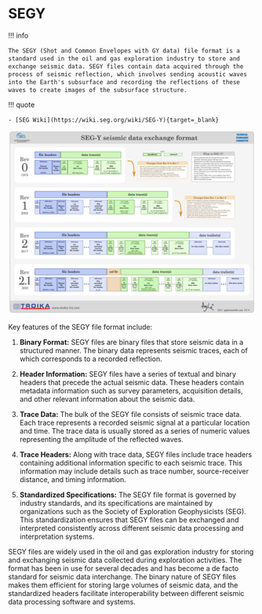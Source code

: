 # SEGY

!!! info

    The SEGY (Shot and Common Envelopes with GY data) file format is a standard used in the oil and gas exploration industry to store and exchange seismic data. SEGY files contain data acquired through the process of seismic reflection, which involves sending acoustic waves into the Earth's subsurface and recording the reflections of these waves to create images of the subsurface structure.
    
!!! quote

    - [SEG Wiki](https://wiki.seg.org/wiki/SEG-Y){target=_blank}

![seg_wiki](../../res/segy_format/SEG-Y_bytestream_all_revisions_.png)

Key features of the SEGY file format include:

1. **Binary Format:** SEGY files are binary files that store seismic data in a structured manner. The binary data represents seismic traces, each of which corresponds to a recorded reflection.

2. **Header Information:** SEGY files have a series of textual and binary headers that precede the actual seismic data. These headers contain metadata information such as survey parameters, acquisition details, and other relevant information about the seismic data.

3. **Trace Data:** The bulk of the SEGY file consists of seismic trace data. Each trace represents a recorded seismic signal at a particular location and time. The trace data is usually stored as a series of numeric values representing the amplitude of the reflected waves.

4. **Trace Headers:** Along with trace data, SEGY files include trace headers containing additional information specific to each seismic trace. This information may include details such as trace number, source-receiver distance, and timing information.

5. **Standardized Specifications:** The SEGY file format is governed by industry standards, and its specifications are maintained by organizations such as the Society of Exploration Geophysicists (SEG). This standardization ensures that SEGY files can be exchanged and interpreted consistently across different seismic data processing and interpretation systems.

SEGY files are widely used in the oil and gas exploration industry for storing and exchanging seismic data collected during exploration activities. The format has been in use for several decades and has become a de facto standard for seismic data interchange. The binary nature of SEGY files makes them efficient for storing large volumes of seismic data, and the standardized headers facilitate interoperability between different seismic data processing software and systems.
